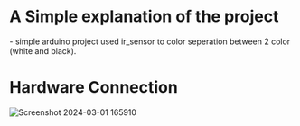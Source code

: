 <h1>A Simple explanation of the project </h1>
- simple arduino project used ir_sensor to color seperation between 2 color (white and black).

<h1> Hardware Connection </h1>

![Screenshot 2024-03-01 165910](https://github.com/NadaMansour20/color_seperation_with_IR/assets/125664031/36c2ac13-fc9e-4621-a8a0-b6a2fda9766b)



